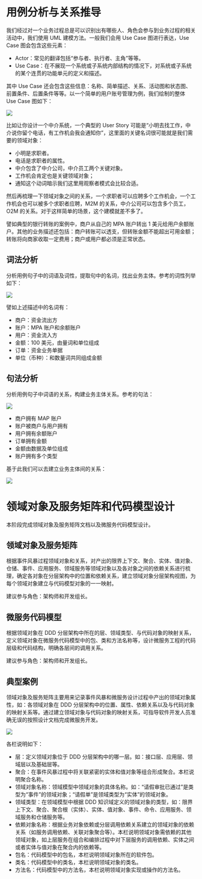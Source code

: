 # 用例分析与关系推导

我们经过对一个业务过程总是可以识别出有哪些人、角色会参与到业务过程的相关活动中，我们使用 UML 建模方法。一般我们会用 Use Case 图进行表达，Use Case 图会包含这些元素：

- Actor：常见的翻译包括“参与者、执行者、主角”等等。
- Use Case：在不展现一个系统或子系统内部结构的情况下，对系统或子系统的某个连贯的功能单元的定义和描述。

其中 Use Case 还会包含这些信息：名称、简单描述、关系、活动图和状态图、前置条件、后置条件等等。以一个简单的用户账号管理为例，我们绘制的整体 Use Case 图如下：

![](https://i.postimg.cc/q7chY3SD/image.png)

比如让你设计一个中介系统，一个典型的 User Story 可能是“小明去找工作，中介说你留个电话，有工作机会我会通知你”，这里面的关键名词很可能就是我们需要的领域对象：

- 小明是求职者。
- 电话是求职者的属性。
- 中介包含了中介公司，中介员工两个关键对象。
- 工作机会肯定也是关键领域对象；
- 通知这个动词暗示我们这里用观察者模式会比较合适。

然后再梳理一下领域对象之间的关系，一个求职者可以应聘多个工作机会，一个工作机会也可以被多个求职者应聘，M2M 的关系，中介公司可以包含多个员工，O2M 的关系。对于这样简单的场景，这个建模就差不多了。

譬如典型的银行转账的案例中，商户从自己的 MPA 账户转出 1 美元给用户余额账户。其他的业务描述还包括：商户转账可以透支，但转账金额不能超出可用金额；转账将向商家收取一定费用；商户或用户都必须是正常状态。

## 词法分析

分析用例句子中的词语及词性，提取句中的名词，找出业务主体。参考的词性列举如下：

![](https://i.postimg.cc/xdFxd6zr/image.png)

譬如上述描述中的名词有：

- 商户：资金流出方
- 账户：MPA 账户和余额账户
- 用户：资金流入方
- 金额：100 美元，由量词和单位组成
- 订单：资金业务单据
- 单位（币种）：和数量词共同组成金额

## 句法分析

分析用例句子中词语的关系，构建业务主体关系。参考的句法：

![](https://i.postimg.cc/1XxZ8mqZ/image.png)

- 商户拥有 MAP 账户
- 账户被商户与用户拥有
- 用户拥有余额账户
- 订单拥有金额
- 金额由数据及单位组成
- 账户拥有多个类型

基于此我们可以去建立业务主体间的关系：

![](https://i.postimg.cc/xTGDxVW6/image.png)

# 领域对象及服务矩阵和代码模型设计

本阶段完成领域对象及服务矩阵文档以及微服务代码模型设计。

## 领域对象及服务矩阵

根据事件风暴过程领域对象和关系，对产出的限界上下文、聚合、实体、值对象、仓储、事件、应用服务、领域服务等领域对象以及各对象之间的依赖关系进行梳理，确定各对象在分层架构中的位置和依赖关系，建立领域对象分层架构视图，为每个领域对象建立与代码模型对象的一一映射。

建议参与角色：架构师和开发组长。

## 微服务代码模型

根据领域对象在 DDD 分层架构中所在的层、领域类型、与代码对象的映射关系，定义领域对象在微服务代码模型中的包、类和方法名称等，设计微服务工程的代码层级和代码结构，明确各层间的调用关系。

建议参与角色：架构师和开发组长。

## 典型案例

领域对象及服务矩阵主要用来记录事件风暴和微服务设计过程中产出的领域对象属性，如：各领域对象在 DDD 分层架构中的位置、属性、依赖关系以及与代码对象的映射关系等。通过建立领域对象与代码对象的映射关系，可指导软件开发人员准确无误的按照设计文档完成微服务开发。

![](https://i.postimg.cc/ZKrhc2r9/image.png)

各栏说明如下：

- 层：定义领域对象位于 DDD 分层架构中的哪一层。如：接口层、应用层、领域层以及基础层等。
- 聚合：在事件风暴过程中将关联紧密的实体和值对象等组合形成聚合。本栏说明聚合名称。
- 领域对象名称：领域模型中领域对象的具体名称。如：“请假审批已通过”是类型为“事件”的领域对象；“请假单”是领域类型为“实体”的领域对象。
- 领域类型：在领域模型中根据 DDD 知识域定义的领域对象的类型，如：限界上下文、聚合、聚合根（实体）、实体、值对象、事件、命令、应用服务、领域服务和仓储服务等。
- 依赖对象名称：根据业务对象依赖或分层调用依赖关系建立的领域对象的依赖关系（如服务调用依赖、关联对象聚合等）。本栏说明领域对象需依赖的其他领域对象，如上层服务在组合和编排过程中对下层服务的调用依赖、实体之间或者实体与值对象在聚合内的依赖等。
- 包名：代码模型中的包名，本栏说明领域对象所在的软件包。
- 类名：代码模型中的类名，本栏说明领域对象的类名。
- 方法名：代码模型中的方法名，本栏说明领域对象实现或操作的方法名。
